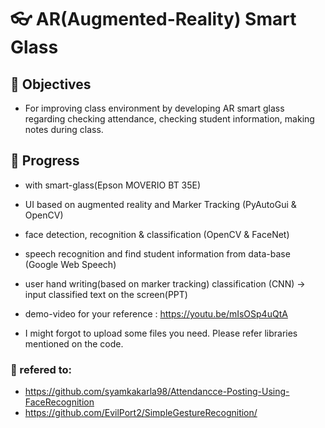 # 👓 AR(Augmented-Reality) Smart Glass 

## 🎯 Objectives
- For improving class environment by developing AR smart glass regarding checking attendance, checking student information, making notes during class.

## :memo: Progress 
- with smart-glass(Epson MOVERIO BT 35E)
- UI based on augmented reality and Marker Tracking (PyAutoGui & OpenCV)
- face detection, recognition & classification (OpenCV & FaceNet) 
- speech recognition and find student information from data-base (Google Web Speech)
- user hand writing(based on marker tracking) classification (CNN) -> input classified text on the screen(PPT)
- demo-video for your reference :
https://youtu.be/mIsOSp4uQtA

- I might forgot to upload some files you need. Please refer libraries mentioned on the code.
### :memo: refered to:   
- https://github.com/syamkakarla98/Attendancce-Posting-Using-FaceRecognition 
- https://github.com/EvilPort2/SimpleGestureRecognition/ 


